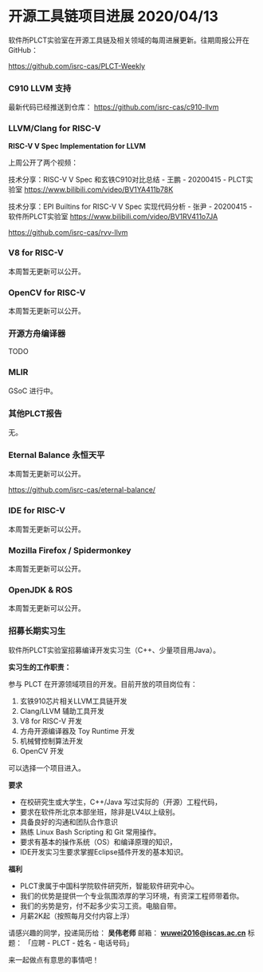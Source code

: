 # 开源工具链项目进展 2020/04/13

软件所PLCT实验室在开源工具链及相关领域的每周进展更新。往期周报公开在GitHub：

https://github.com/isrc-cas/PLCT-Weekly

### C910 LLVM 支持

最新代码已经推送到仓库：
https://github.com/isrc-cas/c910-llvm

### LLVM/Clang for RISC-V

**RISC-V V Spec Implementation for LLVM**

上周公开了两个视频：

技术分享：RISC-V V Spec 和玄铁C910对比总结 - 王鹏 - 20200415 - PLCT实验室
https://www.bilibili.com/video/BV1YA411b78K

技术分享：EPI Builtins for RISC-V V Spec 实现代码分析 - 张尹 - 20200415 - 软件所PLCT实验室
https://www.bilibili.com/video/BV1RV411o7JA


https://github.com/isrc-cas/rvv-llvm

### V8 for RISC-V

本周暂无更新可以公开。

### OpenCV for RISC-V

本周暂无更新可以公开。

### 开源方舟编译器

TODO

### MLIR

GSoC 进行中。

### 其他PLCT报告

无。

### Eternal Balance 永恒天平

本周暂无更新可以公开。

https://github.com/isrc-cas/eternal-balance/

### IDE for RISC-V

本周暂无更新可以公开。

### Mozilla Firefox / Spidermonkey

本周暂无更新可以公开。

### OpenJDK & ROS

本周暂无更新可以公开。

### 招募长期实习生

软件所PLCT实验室招募编译开发实习生（C++、少量项目用Java）。

**实习生的工作职责：**

参与 PLCT 在开源领域项目的开发。目前开放的项目岗位有：
1. 玄铁910芯片相关LLVM工具链开发
2. Clang/LLVM 辅助工具开发
3. V8 for RISC-V 开发
4. 方舟开源编译器及 Toy Runtime 开发
5. 机械臂控制算法开发
6. OpenCV 开发

可以选择一个项目进入。

**要求**
- 在校研究生或大学生，C++/Java 写过实际的（开源）工程代码，
- 要求在软件所北京本部坐班，除非是LV4以上级别。
- 具备良好的沟通和团队合作意识
- 熟练 Linux Bash Scripting 和 Git 常用操作。
- 要求有基本的操作系统（OS）和编译原理的知识，
- IDE开发实习生要求掌握Eclipse插件开发的基本知识。

**福利**
- PLCT隶属于中国科学院软件研究所，智能软件研究中心。
- 我们的优势是提供一个专业氛围浓厚的学习环境，有资深工程师带着你。
- 我们的劣势是穷，付不起多少实习工资。电脑自带。
- 月薪2K起（按照每月交付内容上浮）

请感兴趣的同学，投递简历给： **吴伟老师**
邮箱：
**wuwei2016@iscas.ac.cn**
标题：
「应聘 - PLCT - 姓名 - 电话号码」

来一起做点有意思的事情吧！
